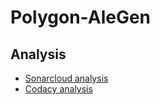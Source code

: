 # Polygon-AleGen

## Analysis

*   [Sonarcloud analysis](https://sonarcloud.io/project/overview?id=PRIS2_Polygon-AleGen)
*   [Codacy analysis](https://app.codacy.com/gh/PRIS2/Polygon-AleGen)
